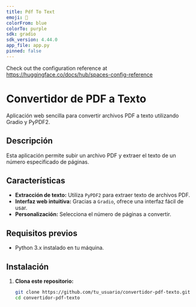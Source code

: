 ```yaml
---
title: Pdf To Text
emoji: 🦾
colorFrom: blue
colorTo: purple
sdk: gradio
sdk_version: 4.44.0
app_file: app.py
pinned: false
---
```


Check out the configuration reference at https://huggingface.co/docs/hub/spaces-config-reference
# Convertidor de PDF a Texto

Aplicación web sencilla para convertir archivos PDF a texto utilizando Gradio y PyPDF2.

## Descripción

Esta aplicación permite subir un archivo PDF y extraer el texto de un número especificado de páginas.

## Características

- **Extracción de texto:** Utiliza `PyPDF2` para extraer texto de archivos PDF.
- **Interfaz web intuitiva:** Gracias a `Gradio`, ofrece una interfaz fácil de usar.
- **Personalización:** Selecciona el número de páginas a convertir.

## Requisitos previos

- Python 3.x instalado en tu máquina.

## Instalación

1. **Clona este repositorio:**

   ```bash
   git clone https://github.com/tu_usuario/convertidor-pdf-texto.git
   cd convertidor-pdf-texto